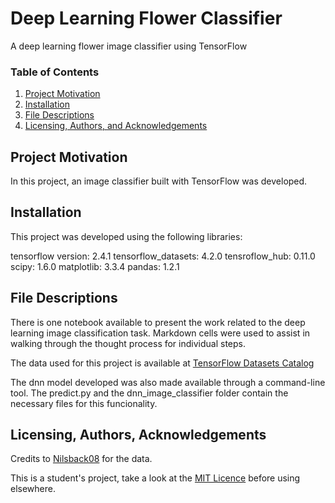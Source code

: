 # Deep Learning Flower Classifier

A deep learning flower image classifier using TensorFlow

### Table of Contents

1. [Project Motivation](#motivation)
2. [Installation](#installation)
3. [File Descriptions](#files)
5. [Licensing, Authors, and Acknowledgements](#licensing)

## Project Motivation<a name="motivation"></a>

In this project, an image classifier built with TensorFlow was developed.

## Installation <a name="installation"></a>

This project was developed using the following libraries:

tensorflow version: 2.4.1
tensorflow_datasets: 4.2.0
tensroflow_hub: 0.11.0
scipy: 1.6.0
matplotlib: 3.3.4
pandas: 1.2.1

## File Descriptions <a name="files"></a>

There is one notebook available to present the work related to the deep learning image classification task. Markdown cells were used to assist in walking through the thought process for individual steps.

The data used for this project is available at [TensorFlow Datasets Catalog](https://www.tensorflow.org/datasets/catalog/oxford_flowers102)

The dnn model developed was also made available through a command-line tool. The predict.py and the dnn_image_classifier folder contain the necessary files for this funcionality.

## Licensing, Authors, Acknowledgements<a name="licensing"></a>

Credits to [Nilsback08](https://www.robots.ox.ac.uk/~vgg/data/flowers/102/) for the data. 

This is a student's project, take a look at the [MIT Licence](LICENSE) before using elsewhere.